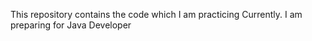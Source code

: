 This repository contains the code which I am practicing Currently.
I am preparing for Java Developer
